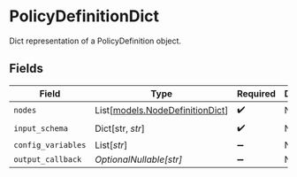 # PolicyDefinitionDict

Dict representation of a PolicyDefinition object.


## Fields

| Field                                                              | Type                                                               | Required                                                           | Description                                                        |
| ------------------------------------------------------------------ | ------------------------------------------------------------------ | ------------------------------------------------------------------ | ------------------------------------------------------------------ |
| `nodes`                                                            | List[[models.NodeDefinitionDict](../models/nodedefinitiondict.md)] | :heavy_check_mark:                                                 | N/A                                                                |
| `input_schema`                                                     | Dict[str, *str*]                                                   | :heavy_check_mark:                                                 | N/A                                                                |
| `config_variables`                                                 | List[*str*]                                                        | :heavy_minus_sign:                                                 | N/A                                                                |
| `output_callback`                                                  | *OptionalNullable[str]*                                            | :heavy_minus_sign:                                                 | N/A                                                                |
